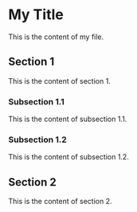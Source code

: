 # My Title

This is the content of my file.

## Section 1

This is the content of section 1.

### Subsection 1.1

This is the content of subsection 1.1.

### Subsection 1.2

This is the content of subsection 1.2.

## Section 2

This is the content of section 2.

